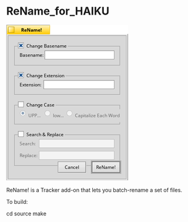 ReName_for_HAIKU
================

![Screenshot](ReName.png)

ReName! is a Tracker add-on that lets you batch-rename a set of files.

To build:

cd source
make
